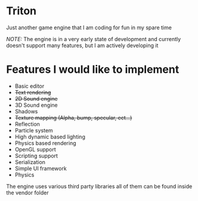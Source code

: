 # Triton
Just another game engine that I am coding for fun in my spare time

*NOTE:* The engine is in a very early state of development and currently doesn't support many features, but I am actively developing it


# Features I would like to implement
* Basic editor
* ~~Text rendering~~
* ~~2D Sound engine~~
* 3D Sound engine
* Shadows
* ~~Texture mapping (Alpha, bump, specular, ect...)~~
* Reflection
* Particle system
* High dynamic based lighting
* Physics based rendering
* OpenGL support
* Scripting support
* Serialization
* Simple UI framework
* Physics

The engine uses various third party libraries all of them can be found inside the vendor folder